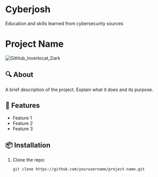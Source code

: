 # Cyberjosh
Education and skills learned from cybersecurity sources 

# Project Name  
![GitHub_Invertocat_Dark](https://github.com/user-attachments/assets/dd291317-9b6f-4059-adfd-5c44c4e8bdd0)
  

## 🔍 About  
A brief description of the project. Explain what it does and its purpose.  

## 🚀 Features  
- Feature 1  
- Feature 2  
- Feature 3  

## 📦 Installation  
1. Clone the repo:  
   ```sh
   git clone https://github.com/yourusername/project-name.git
